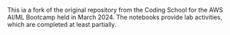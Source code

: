 This ia a fork of the original repository from the Coding School for the AWS AI/ML Bootcamp held in March 2024. The notebooks provide lab activities, which are completed at least partially.

